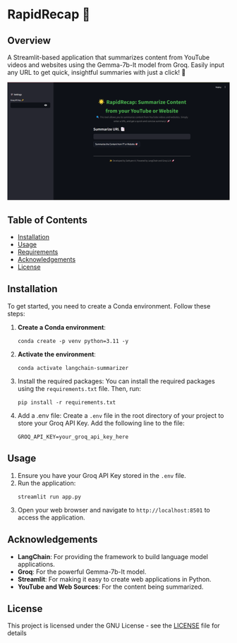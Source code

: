 # RapidRecap 📑

## Overview
A Streamlit-based application that summarizes content from YouTube videos and websites using the Gemma-7b-It model from Groq. Easily input any URL to get quick, insightful summaries with just a click! 🚀

![Project Screenshot](assets/application.png)  <!-- Replace 'screenshot.png' with your actual image file name -->

## Table of Contents
- [Installation](#installation)
- [Usage](#usage)
- [Requirements](#requirements)
- [Acknowledgements](#acknowledgements)
- [License](#license)

## Installation

To get started, you need to create a Conda environment. Follow these steps:

1. **Create a Conda environment**:
   ```
   conda create -p venv python=3.11 -y
   ```
2. **Activate the environment**:
   ```
   conda activate langchain-summarizer
   ```   
3. Install the required packages: You can install the required packages using the `requirements.txt` file. Then, run:
   ```
   pip install -r requirements.txt
   ```
4. Add a .env file: Create a `.env` file in the root directory of your project to store your Groq API Key. Add the following line to the file:  
   ```
   GROQ_API_KEY=your_groq_api_key_here
   ```

## Usage   
1. Ensure you have your Groq API Key stored in the `.env` file.
2. Run the application:
   ```
   streamlit run app.py
   ```
3. Open your web browser and navigate to `http://localhost:8501` to access the application. 

## Acknowledgements
* **LangChain**: For providing the framework to build language model applications.
* **Groq**: For the powerful Gemma-7b-It model.
* **Streamlit**: For making it easy to create web applications in Python.
* **YouTube and Web Sources**: For the content being summarized.

## License
This project is licensed under the GNU License - see the [LICENSE](LICENSE) file for details
